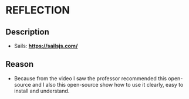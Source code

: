 # REFLECTION
## Description 
- Sails:  <b>https://sailsjs.com/</b>
## Reason
- Because from the video I saw the professor recommended this open-source and I also this open-source show how to use it clearly, easy to install and understand.
